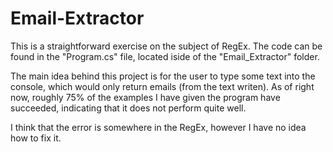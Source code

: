 # Email-Extractor
This is a straightforward exercise on the subject of RegEx. The code can be found in the "Program.cs" file, located iside of the "Email_Extractor" folder. 

The main idea behind this project is for the user to type some text into the console, which would only return emails (from the text writen). As of right now, roughly 75% of the examples I have given the program have succeeded, indicating that it does not perform quite well. 

I think that the error is somewhere in the RegEx, however I have no idea how to fix it.
